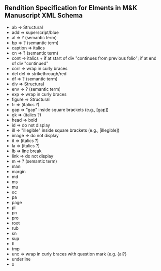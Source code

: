 ## Rendition Specification for Elments in M&K Manuscript XML Schema

* ab => Structural
* add => superscript/blue
* al => ? (semantic term)
* bp => ? (semantic term)
* caption => italics
* cn => ? (semantic term) 
* cont => italics + if at start of div "continues from previous folio"; if at end of div "continued"
* corr => wrap in curly braces
* del del => strikethrough/red
* df => ? (semantic term)
* div => Structural
* env => ? (semantic term)
* exp => wrap in curly braces
* figure => Structural
* fr => (italics ?)
* gap => "gap" inside square brackets (e.g., [gap])
* gk => (italics ?)
* head => bold
* id => do not display
* ill => "illegible" inside square brackets (e.g., [illegible])
* image => do not display
* it => (italics ?)
* la => (italics ?)
* lb => line break
* link => do not display
* m => ? (semantic term)
* man
* margin
* md
* ms
* mu
* oc
* pa
* page
* pl
* pn
* pro
* root
* rub
* sn
* sup
* tl
* tmp
* unc => wrap in curly braces with question mark (e.g. {ai?}
* underline
* x
